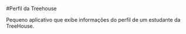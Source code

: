 #Perfil da Treehouse

Pequeno aplicativo que exibe informações do perfil de um estudante da TreeHouse.
